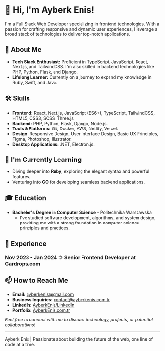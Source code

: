 # 👋 Hi, I'm Ayberk Enis!

I'm a Full Stack Web Developer specializing in frontend technologies. With a passion for crafting responsive and dynamic user experiences, I leverage a broad stack of technologies to deliver top-notch applications.

## 🚀 About Me


- **Tech Stack Enthusiast:** Proficient in TypeScript, JavaScript, React, Next.js, and TailwindCSS. I'm also skilled in backend technologies like PHP, Python, Flask, and Django.
- **Lifelong Learner:** Currently on a journey to expand my knowledge in Ruby, Swift, and Java.

## 🛠️ Skills

- **Frontend:** React, Next.js, JavaScript (ES6+), TypeScript, TailwindCSS, HTML5, CSS3, SCSS, Three.js
- **Backend:** PHP, Python, Flask, Django, Node.js.
- **Tools & Platforms:** Git, Docker, AWS, Netlify, Vercel.
- **Design:** Responsive Design, User Interface Design, Basic UX Principles, Figma, Photoshop, Illustrator.
- **Desktop Applications:** .NET, Electron.js.

## 🌱 I'm Currently Learning

- Diving deeper into **Ruby**, exploring the elegant syntax and powerful features.
- Venturing into **GO** for developing seamless backend applications.

## 🎓 Education

- **Bachelor's Degree in Computer Science** - Politechnika Warszawska
  - I've studied software development, algorithms, and system design, providing me with a strong foundation in computer science principles and practices.


## 💼 Experience

### Nov 2023 - Jan 2024 => Senior Frontend Developer at Gardrops.com


## 📫 How to Reach Me

- **Email:** ayberkenis@gmail.com
- **Business Inquiries:** contact@ayberkenis.com.tr
- **LinkedIn:** [AyberkEnis/LinkedIn](https://www.linkedin.com/in/ayberkenis)
- **Portfolio:** [AyberkEnis.com.tr](http://ayberkenis.com.tr)

*Feel free to connect with me to discuss technology, projects, or potential collaborations!*


<!-- This is a special note or quote you want to end with. -->

---

Ayberk Enis | Passionate about building the future of the web, one line of code at a time.

<!---
ayberkenis/ayberkenis is a ✨ special ✨ repository because its `README.md` (this file) appears on your GitHub profile.
You can click the Preview link to take a look at your changes.
--->
